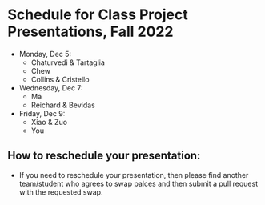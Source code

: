 # Schedule for Class Project Presentations, Fall 2022

- Monday, Dec 5:
  - Chaturvedi & Tartaglia
  - Chew
  - Collins & Cristello
- Wednesday, Dec 7:
  - Ma
  - Reichard & Bevidas
- Friday, Dec 9:
  - Xiao & Zuo
  - You

## How to reschedule your presentation:
- If you need to reschedule your presentation, then please find another team/student who agrees to swap palces and then submit a pull request with the requested swap.


